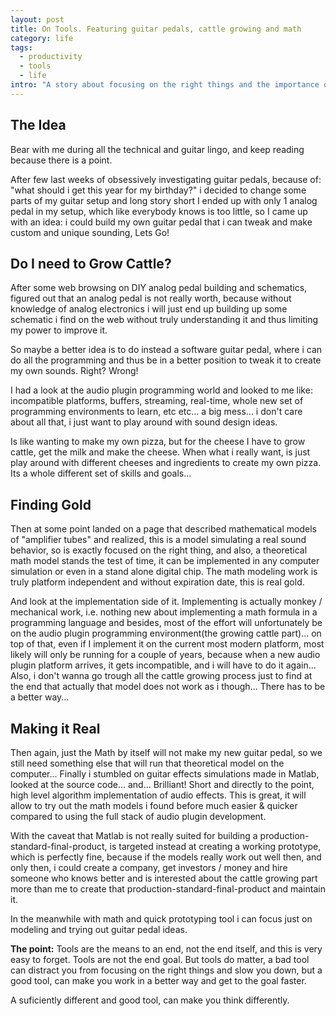 ```yaml
--- 
layout: post
title: On Tools. Featuring guitar pedals, cattle growing and math
category: life
tags:
  - productivity
  - tools
  - life
intro: "A story about focusing on the right things and the importance of tools"
---
```


## The Idea

Bear with me during all the technical and guitar lingo, and keep reading because
there is a point.

After few last weeks of obsessively investigating guitar pedals, because of:
"what should i get this year for my birthday?" i decided to change some parts of my guitar setup and long story short I ended up with only 1 analog pedal in my setup, which like everybody knows is too little, so I came up with an idea: i could build my own guitar pedal that i can tweak and make custom and unique sounding, Lets Go!

## Do I need to Grow Cattle?

After some web browsing on DIY analog pedal building and schematics, figured out that an
analog pedal is not really worth, because without knowledge of analog electronics i will just end up building up some schematic i find on the web without truly understanding it and thus limiting my power to improve it.

So maybe a better idea is to do instead a software guitar pedal, where i can do all the programming and thus be in a better position to tweak it to create my own sounds. Right? Wrong!

I had a look at the audio plugin programming world and looked to me like: incompatible
platforms, buffers, streaming, real-time, whole new set of programming environments to learn, etc etc... a big mess... i don't care about all that, i just want to play around with sound design ideas.

Is like wanting to make my own pizza, but for the cheese I have to grow cattle, get the milk and make the cheese. When what i really want, is just play around with different cheeses and ingredients to create my own pizza.
Its a whole different set of skills and goals...

## Finding Gold

Then at some point landed on a page that described mathematical models of
"amplifier tubes" and realized, this is a model simulating a real sound behavior, so is exactly focused on the right thing, and also, a theoretical math model stands the test of time, it can be implemented in any computer simulation or even in a stand alone digital chip. The math modeling work is truly platform independent and without expiration date, this is real gold.

And look at the implementation side of it. Implementing is actually monkey / mechanical work, i.e. nothing new about implementing a math formula in a programming language and besides, most of the effort will unfortunately be on the audio plugin programming environment(the growing cattle part)... on top of that, even if I implement it on the current most modern platform, most likely will only be running for a couple of years, because when a new audio plugin platform arrives, it gets incompatible, and i will have to do it again... Also, i don't wanna go trough all the cattle growing process just to find at the end that actually that model does not work as i though... 
There has to be a better way...

## Making it Real

Then again, just the Math by itself will not make my new guitar pedal, so
we still need something else that will run that theoretical model on the computer...
Finally i stumbled on guitar effects simulations made in Matlab, looked at the source code... and... Brilliant! Short and directly to the point, high level algorithm implementation of audio effects. 
This is great, it will allow to try out the math models i found before much easier & quicker compared to using the full stack of audio plugin development. 

With the caveat that Matlab is not really suited for building a production-standard-final-product, is targeted instead at creating a working prototype, which is perfectly fine, because if the models really work out well then, and only then, i could create a company, get investors / money and hire someone who knows better and is interested about the cattle growing part more than me to create that production-standard-final-product and maintain it.

In the meanwhile with math and quick prototyping tool i can focus just on modeling and trying out guitar pedal ideas.

**The point:** Tools are the means to an end, not the end itself, and this is very easy to forget. Tools are not the end goal. But tools do matter, a bad tool can distract you from focusing on the right things and slow you down, but a good tool, can make you work in a better way and get to the goal faster.

A suficiently different and good tool, can make you think differently.